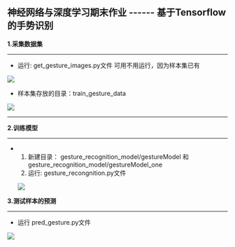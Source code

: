 
## **神经网络与深度学习期末作业 ------ 基于Tensorflow的手势识别**


**1.采集数据集**

---

- 运行: get_gesture_images.py文件
  可用不用运行，因为样本集已有

![](C:\Users\LY\Desktop\采集.png)

- 样本集存放的目录：train_gesture_data

![](C:\Users\LY\Desktop\Snipaste_2020-06-27_23-20-14.png)

---

**2.训练模型**

---

- 1. 新建目录：
   gesture_recognition_model/gestureModel 和gesture_recognition_model/gestureModel_one
  2. 运行: gesture_recongnition.py文件

  ![](C:\Users\LY\Desktop\训练.png)
  
  

**3.测试样本的预测**

---

 - 运行 pred_gesture.py文件

![](C:\Users\LY\Desktop\踩踩踩踩踩踩.png)





